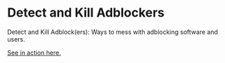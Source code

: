 # Detect and Kill Adblockers

Detect and Kill Adblock(ers): Ways to mess with adblocking software and users.

[See in action here.](https://liltinkerer.github.io/detect-and-kill-adblock/)
